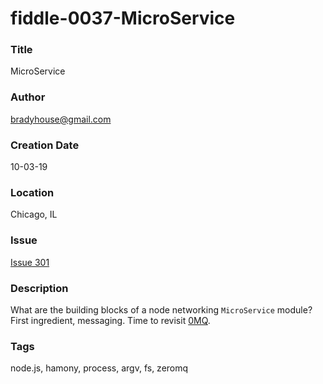 fiddle-0037-MicroService
======

### Title <a name="title"></a>

MicroService


### Author <a name="author"></a>

bradyhouse@gmail.com


### Creation Date <a name="creation-date"></a>

10-03-19


### Location <a name="location"></a>

Chicago, IL


### Issue <a name="issue"></a>

[Issue 301](https://github.com/bradyhouse/house/issues/301)


### Description <a name="description"></a>

What are the building blocks of a node networking `MicroService` module? First ingredient, messaging. Time to revisit [0MQ](https://www.npmjs.com/package/zeromq).


### Tags <a name="tags"></a>

node.js, hamony, process, argv, fs, zeromq
